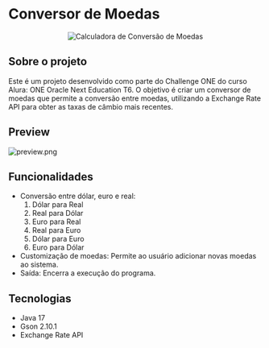 # Conversor de Moedas
 <p align="center">
    <img src="./.github/Badge-Conversor.png" alt="Calculadora de Conversão de Moedas">
  </p>

## Sobre o projeto

Este é um projeto desenvolvido como parte do Challenge ONE do curso Alura: ONE Oracle Next Education T6.
O objetivo é criar um conversor de moedas que permite a conversão entre moedas, utilizando a Exchange Rate API para obter as taxas de câmbio mais recentes.

## Preview
![preview.png](.github/preview.png)

## Funcionalidades

- Conversão entre dólar, euro e real:
  1. Dólar para Real
  2. Real para Dólar
  3. Euro para Real
  4. Real para Euro
  5. Dólar para Euro
  6. Euro para Dólar
- Customização de moedas: Permite ao usuário adicionar novas moedas ao sistema.
- Saída: Encerra a execução do programa.

## Tecnologias

- Java 17
- Gson 2.10.1
- Exchange Rate API
